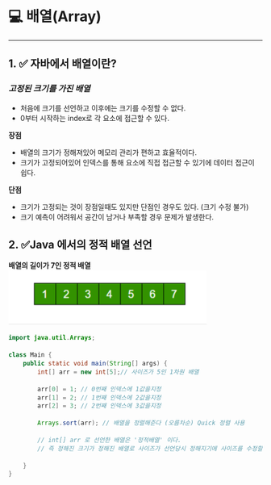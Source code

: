 # 💻 배열(Array)

---

## 1. ✅ 자바에서 배열이란?

### ***고정된 크기를 가진 배열***

- 처음에 크기를 선언하고 이후에는 크기를 수정할 수 없다.
- 0부터 시작하는 index로 각 요소에 접근할 수 있다.

**장점**
- 배열의 크기가 정해져있어 메모리 관리가 편하고 효율적이다.
- 크기가 고정되어있어 인덱스를 통해 요소에 직접 접근할 수 있기에 데이터 접근이 쉽다.

**단점**
- 크기가 고정되는 것이 장점일때도 있지만 단점인 경우도 있다. (크기 수정 불가)
- 크기 예측이 어려워서 공간이 남거나 부족할 경우 문제가 발생한다.


## 2. ✅Java 에서의 정적 배열 선언

**배열의 길이가 7인 정적 배열**
![img.png](img.png)
```java
import java.util.Arrays;

class Main {
    public static void main(String[] args) {
        int[] arr = new int[5];// 사이즈가 5인 1차원 배열

        arr[0] = 1; // 0번째 인덱스에 1값을지정
        arr[1] = 2; // 1번째 인덱스에 2값을지정
        arr[2] = 3; // 2번째 인덱스에 3값을지정

        Arrays.sort(arr); // 배열을 정렬해준다 (오름차순) Quick 정렬 사용
        
        // int[] arr 로 선언한 배열은 '정적배열' 이다. 
        // 즉 정해진 크기가 정해진 배열로 사이즈가 선언당시 정해지기에 사이즈를 수정할 수 없다.

    }
}
```